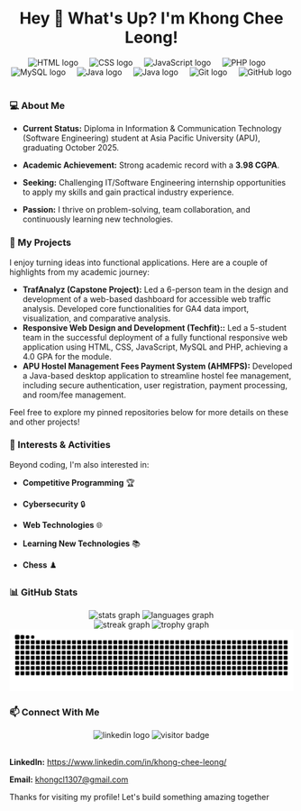 <h1 align="center">Hey 👋 What's Up? I'm Khong Chee Leong!</h1>

<div align="center">
<img src="https://skillicons.dev/icons?i=html" height="40" alt="HTML logo" />
<img width="12" />
<img src="https://skillicons.dev/icons?i=css" height="40" alt="CSS logo" />
<img width="12" />
<img src="https://skillicons.dev/icons?i=js" height="40" alt="JavaScript logo" />
<img width="12" />
<img src="https://skillicons.dev/icons?i=php" height="40" alt="PHP logo" />
<img width="12" />
<img src="https://skillicons.dev/icons?i=mysql" height="40" alt="MySQL logo" />
<img width="12" />
<img src="https://skillicons.dev/icons?i=java" height="40" alt="Java logo" />
<img width="12" />
<img src="https://skillicons.dev/icons?i=py" height="40" alt="Java logo" />
<img width="12" />
<img src="https://skillicons.dev/icons?i=git" height="40" alt="Git logo" />
<img width="12" />
<img src="https://skillicons.dev/icons?i=github" height="40" alt="GitHub logo" />
</div>

<br>

### 💻 About Me

* **Current Status:** Diploma in Information & Communication Technology (Software Engineering) student at Asia Pacific University (APU), graduating October 2025.

* **Academic Achievement:** Strong academic record with a **3.98 CGPA**.

* **Seeking:** Challenging IT/Software Engineering internship opportunities to apply my skills and gain practical industry experience.

* **Passion:** I thrive on problem-solving, team collaboration, and continuously learning new technologies.

### 🚀 My Projects

I enjoy turning ideas into functional applications. Here are a couple of highlights from my academic journey:

* **TrafAnalyz (Capstone Project):** Led a 6-person team in the design and development of a web-based dashboard for accessible web traffic analysis. Developed core functionalities for GA4 data import, visualization, and comparative analysis.
* **Responsive Web Design and Development (Techfit)::** Led a 5-student team in the successful deployment of a fully functional responsive web application using HTML, CSS, JavaScript, MySQL and PHP, achieving a 4.0 GPA for the module.
* **APU Hostel Management Fees Payment System (AHMFPS):** Developed a Java-based desktop application to streamline hostel fee management, including secure authentication, user registration, payment processing, and room/fee management.

Feel free to explore my pinned repositories below for more details on these and other projects!

### 🌱 Interests & Activities

Beyond coding, I'm also interested in:

* **Competitive Programming** 🏆

* **Cybersecurity** 🔒

* **Web Technologies** 🌐

* **Learning New Technologies** 📚

* **Chess** ♟️

### 📊 GitHub Stats

<div align="center">
<img src="https://github-readme-stats.vercel.app/api?username=KhongCL&hide_title=false&hide_rank=false&show_icons=true&include_all_commits=true&count_private=true&disable_animations=false&theme=dracula&locale=en&hide_border=false" height="150" alt="stats graph" />
<img src="https://github-readme-stats.vercel.app/api/top-langs?username=KhongCL&locale=en&hide_title=false&layout=compact&card_width=320&langs_count=5&theme=dracula&hide_border=false" height="150" alt="languages graph" />
</div>

<div align="center">
<img src="https://streak-stats.demolab.com?user=KhongCL&locale=en&mode=daily&theme=dracula&hide_border=false&border_radius=5&order=3" height="150" alt="streak graph" />
<img src="https://github-profile-trophy.vercel.app?username=KhongCL&theme=dracula&column=-1&row=1&margin-w=8&margin-h=8&no-bg=false&no-frame=false&order=4" height="150" alt="trophy graph" />
</div>

<div align="center">
  <picture>
  <source media="(prefers-color-scheme: dark)" srcset="https://raw.githubusercontent.com/KhongCL/KhongCL/output/github-snake-dark.svg">
  <source media="(prefers-color-scheme: light)" srcset="https://raw.githubusercontent.com/KhongCL/KhongCL/output/github-snake.svg">
  <img alt="github-snake" src="https://raw.githubusercontent.com/KhongCL/KhongCL/output/github-snake.svg">
  </picture>
</div>

### 📫 Connect With Me

<div align="center">
<img src="https://img.shields.io/static/v1?message=LinkedIn&logo=linkedin&label=&color=0077B5&logoColor=white&labelColor=&style=for-the-badge" height="25" alt="linkedin logo" />
<img src="https://visitor-badge.laobi.icu/badge?page_id=KhongCL.KhongCL&" alt="visitor badge" />
</div>
<br>
<div align="left">

**LinkedIn:** <https://www.linkedin.com/in/khong-chee-leong/>

**Email:** khongcl1307@gmail.com

</div>

Thanks for visiting my profile! Let's build something amazing together
